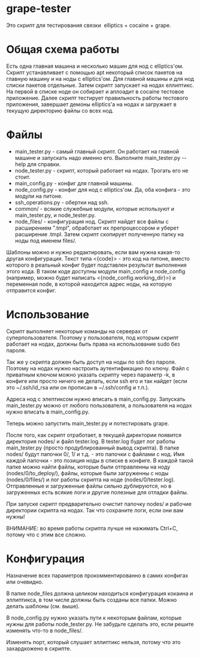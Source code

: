 grape-tester
============
Это скрипт для тестирования связки  elliptics + cocaine + grape.

Общая схема работы
==================
Есть одна главная машина и несколько машин для нод с elliptics'ом. Скрипт устанавливает с помощью
apt некоторый список пакетов на главную машину и на ноды с elliptics'ом. Для главной машины и для нод
списки пакетов отдельные. Затем скрипт запускает на нодах еллиптикс. На первой в списке ноде он
собирает и аплоадит в cocaine тестовое приложение. Далее скрипт тестирует
правильность работы тестового приложения, завершает демоны elliptics'а на нодах и загружает в
текущую директорию файлы со всех нод.

Файлы
=====
* main_tester.py - самый главный скрипт. Он работает на главной машине и запускать надо именно его. Выполните main_tester.py --help для справки.
* node_tester.py - скрипт, который работает на нодах. Трогать его не стоит.
* main_config.py - конфиг для главной машины.
* node_config.py - конфиг для нод с elliptics'ом. Да, оба конфига - это модули на питоне.
* ssh_operations.py - обертки над ssh.
* common/ - всякие служебные модули, которые используют и main_tester.py, и node_tester.py.
* node_files/ - конфигурация нод. Скрипт найдет все файлы с расширением ".tmpl", обработает их
препроцессором и уберет расширение .tmpl. Затем скрипт скопирует полученную папку на ноды под именем files/.

Шаблоны можно и нужно редактировать, если вам нужна какая-то другая конфигурация.
Текст типа <{code}> - это код на питоне, вместо которого в реальный конфиг будет подставлен результат выполнения этого кода.
В таком коде доступны модули main_config и node_config (например, можно будет написать <{node_config.working_dir}>)
и переменная node, в которой находится адрес ноды, на которую отправится конфиг.

Использование
=============
Скрипт выполняет некоторые команды на серверах от суперпользователя. Поэтому у пользователя, под
которым скрипт работает на нодах, должны быть права на использование sudo без пароля.

Так же у скрипта должен быть доступ на ноды по ssh без пароля. Поэтому на нодах нужно настроить
аутентификацию по ключу. Файл с приватным ключом можно указать скрипту через параметр -k, в конфиге
или просто ничего не делать, если ssh его и так найдет (если это ~/.ssh/id_rsa или он прописан в ~/.ssh/config и т.п.).

Адреса нод с элептиксом нужно вписать в main_config.py. Запускать main_tester.py можно от любого
пользователя, а пользователя на нодах нужно вписать в main_config.py.

Теперь можно запустить main_tester.py и потестировать grape.

После того, как скрипт отработает, в текущей директории появится директория nodes/ и файл tester.log.
В tester.log будет лог работы main_tester.py (просто продублированный вывод скрипта). В папке nodes/
будут папочки 0/, 1/ и т.д. - это папочки с файлами с нод. Имя каждой папочки - это позиция ноды в списке в конфиге.
В каждой такой папке можно найти файлы, которые были отправленны на ноду (nodes/0/to_deploy/), файлы, которые были загруженны с ноды (nodes/0/files/)
и лог работы скрипта на ноде (nodes/0/tester.log).  Отправленные и загруженные файлы сильно дублируются, но
в загруженных есть всякие логи и другие полезные для отладки файлы.

При запуске скрипт предварительно очистит папочку nodes/ и рабочие директории скрипта на нодах.
Так что сохраните логи, если они вам нужны!

ВНИМАНИЕ: во время работы скрипта лучше не нажимать Ctrl+C, потому что с этим все сложно.

Конфигурация
============
Назначение всех параметров прокомментированно в самих конфигах или очевидно.

В папке node_files должна целиком находиться конфигурация кокаина и эллиптикса, в том числе должны быть созданы все папки.
Можно делать шаблоны (см. выше).

В node_config.py нужно указать пути к некоторым файлам, которые нужны для работы node_tester.py.
Не забудьте сделать это, если решите изменять что-то в node_files/.

Изменять порт, который слушает эллиптикс нельзя, потому что это захардкожено в скрипте.